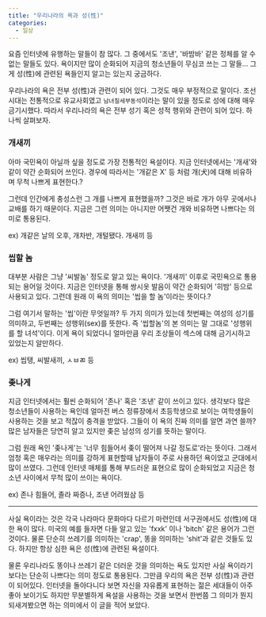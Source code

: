 ```yaml
---
title: "우리나라의 욕과 성(性)"
categories:
  - 일상
---
```


요즘 인터넷에 유행하는 말들이 참 많다. 그 중에서도 '조낸', '바밤바' 같은 정체를 알 수 없는 말들도 있다. 욕이지만 많이 순화되어 지금의 청소년들이 무심코 쓰는 그 말들... 그게 성(性)에 관련된 욕들인지 알고는 있는지 궁금하다.

우리나라의 욕은 전부 성(性)과 관련이 되어 있다. 그것도 매우 부정적으로 말이다. 조선시대는 전통적으로 유교사회였고 `남녀칠세부동석`이라는 말이 있을 정도로 성에 대해 매우 금기시했다. 따라서 우리나라의 욕은 전부 성기 혹은 성적 행위와 관련이 되어 있다. 하나씩 살펴보자.

### 개새끼

아마 국민욕이 아닐까 싶을 정도로 가장 전통적인 욕설이다. 지금 인터넷에서는 '개새'와 같이 약간 순화되어 쓰인다. 경우에 따라서는 '개같은 X' 등 처럼 개(犬)에 대해 비유하며 무척 나쁘게 표현한다.?

그런데 인간에게 충성스런 그 개를 나쁘게 표현했을까? 그것은 바로 개가 아무 곳에서나 교배를 하기 때문이다. 지금은 그런 의미는 아니지만 어쨋건 개와 비유하면 나쁘다는 의미로 통용된다.

ex) 개같은 날의 오후, 개차반, 개털됐다. 개새끼 등

### 씹할 놈

대부분 사람은 그냥 '씨발놈' 정도로 알고 있는 욕이다. '개새끼' 이후로 국민욕으로 통용되는 용어일 것이다. 지금은 인터넷을 통해 쌍시옷 발음이 약간 순화되어 '히밤' 등으로 사용되고 있다. 그런데 원래 이 욕의 의미는 '씹을 할 놈'이라는 뜻이다.?

그럼 여기서 말하는 '씹'이란 무엇일까? 두 가지 의미가 있는데 첫번째는 여성의 성기를 의미하고, 두번째는 성행위(sex)를 뜻한다. 즉 '씹할놈'의 본 의미는 말 그대로 '성행위를 할 녀석'이다. 이게 욕이 되었다니 얼마만큼 우리 조상들이 섹스에 대해 금기시하고 있었는지 알만하다.

ex) 씹탱, 씨발새끼, ㅅㅂㄻ 등

### 좆나게

지금 인터넷에서는 훨씬 순화되어 '존나' 혹은 '조낸' 같이 쓰이고 있다. 생각보다 많은 청소년들이 사용하는 욕인데 얼마전 버스 정류장에서 초등학생으로 보이는 여학생들이 사용하는 것을 보고 적잖이 충격을 받았다. 그들이 이 욕의 진짜 의미를 알면 과연 쓸까? 많은 남자들은 당연히 알고 있지만 좆은 남성의 성기를 뜻하는 말이다.

그럼 원래 욕인 '좆나게'는 '너무 힘들어서 좆이 떨어져 나갈 정도로'라는 뜻이다. 그래서 엄청 혹은 매우라는 의미를 강하게 표현할때 남자들이 주로 사용하던 욕이었고 군대에서 많이 쓰였다. 그런데 인터넷 매체를 통해 부드러운 표현으로 많이 순화되었고 지금은 청소년 사이에서 무척 많이 쓰이는 욕이다.

ex) 존나 힘들어, 졸라 짜증나, 조낸 어려웠삼 등

----

사실 욕이라는 것은 각국 나라마다 문화마다 다르기 마련인데 서구권에서도 성(性)에 대한 욕이 많다. 미국의 예를 들자면 다들 알고 있는 'fxxk' 이나 'bitch' 같은 용어가 그런 것이다. 물론 단순히 쓰레기를 의미하는 'crap', 똥을 의미하는 'shit'과 같은 것들도 있다. 하지만 항상 심한 욕은 성(性)에 관련된 욕설이다.

물론 우리나라도 똥이나 쓰레기 같은 더러운 것을 의미하는 욕도 있지만 사실 욕이라기 보다는 단순히 나쁘다는 의미 정도로 통용된다. 그만큼 우리의 욕은 전부 성(性)과 관련이 되어있다. 인터넷을 돌아다니다 보면 자신을 자유롭게 표현하는 젊은 세대들이 아주 좋아 보이기도 하지만 무분별하게 욕설을 사용하는 것을 보면서 한번쯤 그 의미가 뭔지 되새겨봤으면 하는 의미에서 이 글을 적어 보았다.
